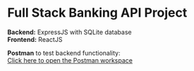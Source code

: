 # **Full Stack Banking API Project**

**Backend:** ExpressJS with SQLite database  
**Frontend:** ReactJS  

**Postman** to test backend functionality:  
[Click here to open the Postman workspace](https://postman.co/workspace/My-Workspace~5ff79389-a6c8-4430-8f01-35681a5d77d6/request/18045888-dd3fea2c-258f-4aeb-b1f4-02440e4f07da?action=share&creator=18045888&ctx=documentation&active-environment=18045888-cf252a69-3738-4eba-a644-d674f77f409d)
